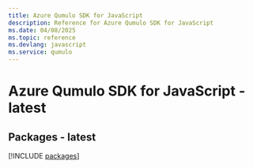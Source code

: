 ```yaml
---
title: Azure Qumulo SDK for JavaScript
description: Reference for Azure Qumulo SDK for JavaScript
ms.date: 04/08/2025
ms.topic: reference
ms.devlang: javascript
ms.service: qumulo
---
```

# Azure Qumulo SDK for JavaScript - latest
## Packages - latest
[!INCLUDE [packages](qumulo-index.md)]